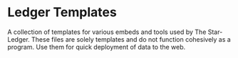 Ledger Templates
================

A collection of templates for various embeds and tools used by The Star-Ledger. These files are solely templates and do not function cohesively as a program. Use them for quick deployment of data to the web.
